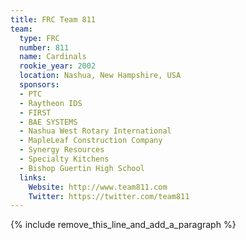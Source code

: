 ```yaml
---
title: FRC Team 811
team:
  type: FRC
  number: 811
  name: Cardinals
  rookie_year: 2002
  location: Nashua, New Hampshire, USA
  sponsors:
  - PTC
  - Raytheon IDS
  - FIRST
  - BAE SYSTEMS
  - Nashua West Rotary International
  - MapleLeaf Construction Company
  - Synergy Resources
  - Specialty Kitchens
  - Bishop Guertin High School
  links:
    Website: http://www.team811.com
    Twitter: https://twitter.com/team811
---
```


{% include remove_this_line_and_add_a_paragraph %}